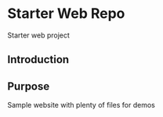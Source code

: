 # Starter Web Repo

Starter web project
## Introduction

## Purpose

Sample website with plenty of files for demos